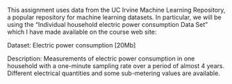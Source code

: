 This assignment uses data from the UC Irvine Machine Learning Repository, a popular repository for machine learning datasets. In particular, we will be using the “Individual household electric power consumption Data Set” which I have made available on the course web site:

Dataset: Electric power consumption [20Mb] 

Description: Measurements of electric power consumption in one household with a one-minute sampling rate over a period of almost 4 years. Different electrical quantities and some sub-metering values are available.

